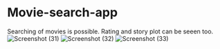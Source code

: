 # Movie-search-app
Searching of movies is possible. Rating and story plot can be seeen too.
![Screenshot (31)](https://user-images.githubusercontent.com/100514516/222918619-10a63629-6857-474d-bbda-9925815d54d6.png)
![Screenshot (32)](https://user-images.githubusercontent.com/100514516/222918625-e3c8710d-6b89-4d03-be1b-df1e6a56bdfd.png)
![Screenshot (33)](https://user-images.githubusercontent.com/100514516/222918629-16b8ca74-2707-4c8f-952a-68003ff064e6.png)
